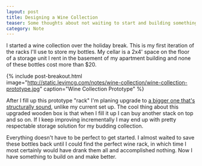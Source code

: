 ```yaml
---
layout: post
title: Designing a Wine Collection
teaser: Some thoughts about not waiting to start and building something
category: Note
---
```

I started a wine collection over the holiday break. This is my first iteration of the racks I'll use to store my bottles. My cellar is a 2x4' space on the floor of a storage unit I rent in the basement of my apartment building and none of these bottles cost more than $20.

{% include post-breakout.html
   image="http://static.levimcg.com/notes/wine-collection/wine-collection-prototype.jpg"
   caption="Wine Collection Prototype" %}

After I fill up this prototype "rack" I'm planing upgrade to [a bigger one that's structurally sound](https://www.amazon.com/dp/B00H85Y5QU/ref=wl_it_dp_o_pC_nS_ttl?_encoding=UTF8&colid=20B1FO9J4C7F5&coliid=I1DMRIRLNT84AR&psc=1), unlike my current set up. The cool thing about this upgraded wooden box is that when I fill it up I can buy another stack on top and so on. If I keep improving incrementally I may end up with pretty respectable storage solution for my budding collection.

Everything doesn't have to be perfect to get started. I almost waited to save these bottles back until I could find the perfect wine rack, in which time I most certainly would have drank them all and accomplished nothing. Now I have something to build on and make better.
